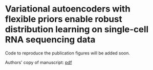 # Variational autoencoders with flexible priors enable robust distribution learning on single-cell RNA sequencing data
Code to reproduce the publication figures will be added soon.

Authors' copy of manuscript: [pdf](https://github.com/theislab/flexible_priors/author_copy.pdf)
